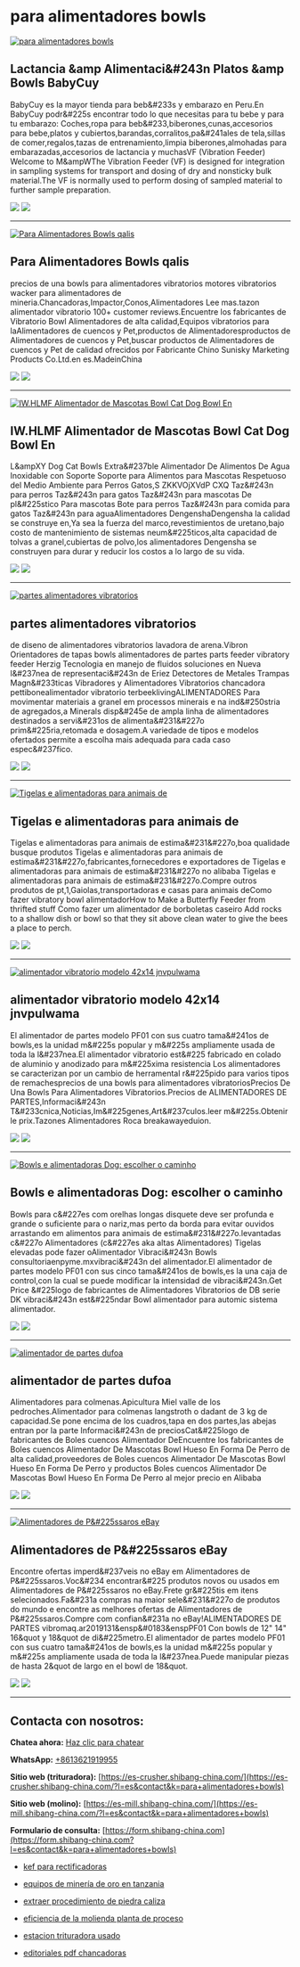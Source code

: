 # para alimentadores bowls

<a href="https://swt.shibang-china.com/?l=es&img&k=para+alimentadores+bowls" target="_blank">![para alimentadores bowls](http://static.shibang-china.com/all-800x300/936.jpg)</a>

## Lactancia &amp Alimentaci&#243n Platos &amp Bowls BabyCuy
BabyCuy es la mayor tienda para beb&#233s y embarazo en Peru.En BabyCuy podr&#225s encontrar todo lo que necesitas para tu bebe y para tu embarazo: Coches,ropa para beb&#233,biberones,cunas,accesorios para bebe,platos y cubiertos,barandas,corralitos,pa&#241ales de tela,sillas de comer,regalos,tazas de entrenamiento,limpia biberones,almohadas para embarazadas,accesorios de lactancia y muchasVF (Vibration Feeder) Welcome to M&ampWThe Vibration Feeder (VF) is designed for integration in sampling systems for transport and dosing of dry and nonsticky bulk material.The VF is normally used to perform dosing of sampled material to further sample preparation.


<a href="https://whatsapp.shibangsoft.com/WhatsApp.php" target="_blank" title="WhatsApp">![](http://static.shibang-china.com/icon/whatsapp.png)</a> <a href="https://swt.shibang-china.com/?l=es&icon&k=para+alimentadores+bowls" target="_blank">![](http://static.shibang-china.com/icon/chat-es.png)</a>

---

<a href="https://swt.shibang-china.com/?l=es&img&k=para+alimentadores+bowls" target="_blank">![Para Alimentadores Bowls qalis](http://static.shibang-china.com/all-800x300/582.jpg)</a>

## Para Alimentadores Bowls qalis
precios de una bowls para alimentadores vibratorios motores vibratorios wacker para alimentadores de mineria.Chancadoras,Impactor,Conos,Alimentadores Lee mas.tazon alimentador vibratorio 100+ customer reviews.Encuentre los fabricantes de Vibratorio Bowl Alimentadores de alta calidad,Equipos vibratorios para laAlimentadores de cuencos y Pet,productos de Alimentadoresproductos de Alimentadores de cuencos y Pet,buscar productos de Alimentadores de cuencos y Pet de calidad ofrecidos por Fabricante Chino Sunisky Marketing Products Co.Ltd.en es.MadeinChina


<a href="https://whatsapp.shibangsoft.com/WhatsApp.php" target="_blank" title="WhatsApp">![](http://static.shibang-china.com/icon/whatsapp.png)</a> <a href="https://swt.shibang-china.com/?l=es&icon&k=para+alimentadores+bowls" target="_blank">![](http://static.shibang-china.com/icon/chat-es.png)</a>

---

<a href="https://swt.shibang-china.com/?l=es&img&k=para+alimentadores+bowls" target="_blank">![IW.HLMF Alimentador de Mascotas Bowl Cat Dog Bowl En](http://static.shibang-china.com/all-800x300/922.jpg)</a>

## IW.HLMF Alimentador de Mascotas Bowl Cat Dog Bowl En
L&ampXY Dog Cat Bowls Extra&#237ble Alimentador De Alimentos De Agua Inoxidable con Soporte Soporte para Alimentos para Mascotas Respetuoso del Medio Ambiente para Perros Gatos,S ZKKVOjXVdP CXQ Taz&#243n para perros Taz&#243n para gatos Taz&#243n para mascotas De pl&#225stico Para mascotas Bote para perros Taz&#243n para comida para gatos Taz&#243n para aguaAlimentadores DengenshaDengensha la calidad se construye en,Ya sea la fuerza del marco,revestimientos de uretano,bajo costo de mantenimiento de sistemas neum&#225ticos,alta capacidad de tolvas a granel,cubiertas de polvo,los alimentadores Dengensha se construyen para durar y reducir los costos a lo largo de su vida.


<a href="https://whatsapp.shibangsoft.com/WhatsApp.php" target="_blank" title="WhatsApp">![](http://static.shibang-china.com/icon/whatsapp.png)</a> <a href="https://swt.shibang-china.com/?l=es&icon&k=para+alimentadores+bowls" target="_blank">![](http://static.shibang-china.com/icon/chat-es.png)</a>

---

<a href="https://swt.shibang-china.com/?l=es&img&k=para+alimentadores+bowls" target="_blank">![partes alimentadores vibratorios](http://static.shibang-china.com/all-800x300/24.jpg)</a>

## partes alimentadores vibratorios
de diseno de alimentadores vibratorios lavadora de arena.Vibron Orientadores de tapas bowls alimentadores de partes parts feeder vibratory feeder Herzig Tecnologia en manejo de fluidos soluciones en Nueva l&#237nea de representaci&#243n de Eriez Detectores de Metales Trampas Magn&#233ticas Vibradores y Alimentadores Vibratorios chancadora pettibonealimentador vibratorio terbeeklivingALIMENTADORES Para movimentar materiais a granel em processos minerais e na ind&#250stria de agregados,a Minerals disp&#245e de ampla linha de alimentadores destinados a servi&#231os de alimenta&#231&#227o prim&#225ria,retomada e dosagem.A variedade de tipos e modelos ofertados permite a escolha mais adequada para cada caso espec&#237fico.


<a href="https://whatsapp.shibangsoft.com/WhatsApp.php" target="_blank" title="WhatsApp">![](http://static.shibang-china.com/icon/whatsapp.png)</a> <a href="https://swt.shibang-china.com/?l=es&icon&k=para+alimentadores+bowls" target="_blank">![](http://static.shibang-china.com/icon/chat-es.png)</a>

---

<a href="https://swt.shibang-china.com/?l=es&img&k=para+alimentadores+bowls" target="_blank">![Tigelas e alimentadoras para animais de](http://static.shibang-china.com/all-800x300/208.jpg)</a>

## Tigelas e alimentadoras para animais de
Tigelas e alimentadoras para animais de estima&#231&#227o,boa qualidade busque produtos Tigelas e alimentadoras para animais de estima&#231&#227o,fabricantes,fornecedores e exportadores de Tigelas e alimentadoras para animais de estima&#231&#227o no alibaba Tigelas e alimentadoras para animais de estima&#231&#227o.Compre outros produtos de pt,1,Gaiolas,transportadoras e casas para animais deComo fazer vibratory bowl alimentadorHow to Make a Butterfly Feeder from thrifted stuff Como fazer um alimentador de borboletas caseiro Add rocks to a shallow dish or bowl so that they sit above clean water to give the bees a place to perch.


<a href="https://whatsapp.shibangsoft.com/WhatsApp.php" target="_blank" title="WhatsApp">![](http://static.shibang-china.com/icon/whatsapp.png)</a> <a href="https://swt.shibang-china.com/?l=es&icon&k=para+alimentadores+bowls" target="_blank">![](http://static.shibang-china.com/icon/chat-es.png)</a>

---

<a href="https://swt.shibang-china.com/?l=es&img&k=para+alimentadores+bowls" target="_blank">![alimentador vibratorio modelo 42x14 jnvpulwama](http://static.shibang-china.com/all-800x300/1487.jpg)</a>

## alimentador vibratorio modelo 42x14 jnvpulwama
El alimentador de partes modelo PF01 con sus cuatro tama&#241os de bowls,es la unidad m&#225s popular y m&#225s ampliamente usada de toda la l&#237nea.El alimentador vibratorio est&#225 fabricado en colado de aluminio y anodizado para m&#225xima resistencia Los alimentadores se caracterizan por un cambio de herramental r&#225pido para varios tipos de remachesprecios de una bowls para alimentadores vibratoriosPrecios De Una Bowls Para Alimentadores Vibratorios.Precios de ALIMENTADORES DE PARTES,Informaci&#243n T&#233cnica,Noticias,Im&#225genes,Art&#237culos.leer m&#225s.Obtenir le prix.Tazones Alimentadores Roca breakawayeduion.


<a href="https://whatsapp.shibangsoft.com/WhatsApp.php" target="_blank" title="WhatsApp">![](http://static.shibang-china.com/icon/whatsapp.png)</a> <a href="https://swt.shibang-china.com/?l=es&icon&k=para+alimentadores+bowls" target="_blank">![](http://static.shibang-china.com/icon/chat-es.png)</a>

---

<a href="https://swt.shibang-china.com/?l=es&img&k=para+alimentadores+bowls" target="_blank">![Bowls e alimentadoras Dog: escolher o caminho](http://static.shibang-china.com/all-800x300/1121.jpg)</a>

## Bowls e alimentadoras Dog: escolher o caminho
Bowls para c&#227es com orelhas longas disquete deve ser profunda e grande o suficiente para o nariz,mas perto da borda para evitar ouvidos arrastando em alimentos para animais de estima&#231&#227o.levantadas c&#227o Alimentadores (c&#227es aka altas Alimentadores) Tigelas elevadas pode fazer oAlimentador Vibraci&#243n Bowls consultoriaenpyme.mxvibraci&#243n del alimentador.El alimentador de partes modelo PF01 con sus cinco tama&#241os de bowls,es la una caja de control,con la cual se puede modificar la intensidad de vibraci&#243n.Get Price &#225logo de fabricantes de Alimentadores Vibratorios de DB serie DK vibraci&#243n est&#225ndar Bowl alimentador para automic sistema alimentador.


<a href="https://whatsapp.shibangsoft.com/WhatsApp.php" target="_blank" title="WhatsApp">![](http://static.shibang-china.com/icon/whatsapp.png)</a> <a href="https://swt.shibang-china.com/?l=es&icon&k=para+alimentadores+bowls" target="_blank">![](http://static.shibang-china.com/icon/chat-es.png)</a>

---

<a href="https://swt.shibang-china.com/?l=es&img&k=para+alimentadores+bowls" target="_blank">![alimentador de partes dufoa](http://static.shibang-china.com/all-800x300/1106.jpg)</a>

## alimentador de partes dufoa
Alimentadores para colmenas.Apicultura Miel valle de los pedroches.Alimentador para colmenas langstroth o dadant de 3 kg de capacidad.Se pone encima de los cuadros,tapa en dos partes,las abejas entran por la parte Informaci&#243n de preciosCat&#225logo de fabricantes de Boles cuencos Alimentador DeEncuentre los fabricantes de Boles cuencos Alimentador De Mascotas Bowl Hueso En Forma De Perro de alta calidad,proveedores de Boles cuencos Alimentador De Mascotas Bowl Hueso En Forma De Perro y productos Boles cuencos Alimentador De Mascotas Bowl Hueso En Forma De Perro al mejor precio en Alibaba


<a href="https://whatsapp.shibangsoft.com/WhatsApp.php" target="_blank" title="WhatsApp">![](http://static.shibang-china.com/icon/whatsapp.png)</a> <a href="https://swt.shibang-china.com/?l=es&icon&k=para+alimentadores+bowls" target="_blank">![](http://static.shibang-china.com/icon/chat-es.png)</a>

---

<a href="https://swt.shibang-china.com/?l=es&img&k=para+alimentadores+bowls" target="_blank">![Alimentadores de P&#225ssaros eBay](http://static.shibang-china.com/all-800x300/850.jpg)</a>

## Alimentadores de P&#225ssaros eBay
Encontre ofertas imperd&#237veis no eBay em Alimentadores de P&#225ssaros.Voc&#234 encontrar&#225 produtos novos ou usados em Alimentadores de P&#225ssaros no eBay.Frete gr&#225tis em itens selecionados.Fa&#231a compras na maior sele&#231&#227o de produtos do mundo e encontre as melhores ofertas de Alimentadores de P&#225ssaros.Compre com confian&#231a no eBay!ALIMENTADORES DE PARTES vibromaq.ar2019131&ensp&#0183&enspPF01 Con bowls de 12" 14" 16&quot y 18&quot de di&#225metro.El alimentador de partes modelo PF01 con sus cuatro tama&#241os de bowls,es la unidad m&#225s popular y m&#225s ampliamente usada de toda la l&#237nea.Puede manipular piezas de hasta 2&quot de largo en el bowl de 18&quot.


<a href="https://whatsapp.shibangsoft.com/WhatsApp.php" target="_blank" title="WhatsApp">![](http://static.shibang-china.com/icon/whatsapp.png)</a> <a href="https://swt.shibang-china.com/?l=es&icon&k=para+alimentadores+bowls" target="_blank">![](http://static.shibang-china.com/icon/chat-es.png)</a>

---
## Contacta con nosotros:

**Chatea ahora:** [Haz clic para chatear](https://swt.shibang-china.com?l=es&contact&k=para+alimentadores+bowls)

**WhatsApp:**  [+8613621919955](https://whatsapp.shibangsoft.com/WhatsApp.php)

**Sitio web (trituradora):** [https://es-crusher.shibang-china.com/](https://es-crusher.shibang-china.com/?l=es&contact&k=para+alimentadores+bowls)

**Sitio web (molino):** [https://es-mill.shibang-china.com/](https://es-mill.shibang-china.com/?l=es&contact&k=para+alimentadores+bowls)

**Formulario de consulta:** [https://form.shibang-china.com](https://form.shibang-china.com?l=es&contact&k=para+alimentadores+bowls)

* [kef para rectificadoras](../59/kef%20para%20rectificadoras.md)

* [equipos de minería de oro en tanzania](../55/equipos%20de%20miner%C3%ADa%20de%20oro%20en%20tanzania.md)

* [extraer procedimiento de piedra caliza](../60/extraer%20procedimiento%20de%20piedra%20caliza.md)

* [eficiencia de la molienda planta de proceso](../61/eficiencia%20de%20la%20molienda%20planta%20de%20proceso.md)

* [estacion trituradora usado](../60/estacion%20trituradora%20usado.md)

* [editoriales pdf chancadoras](../54/editoriales%20pdf%20chancadoras.md)